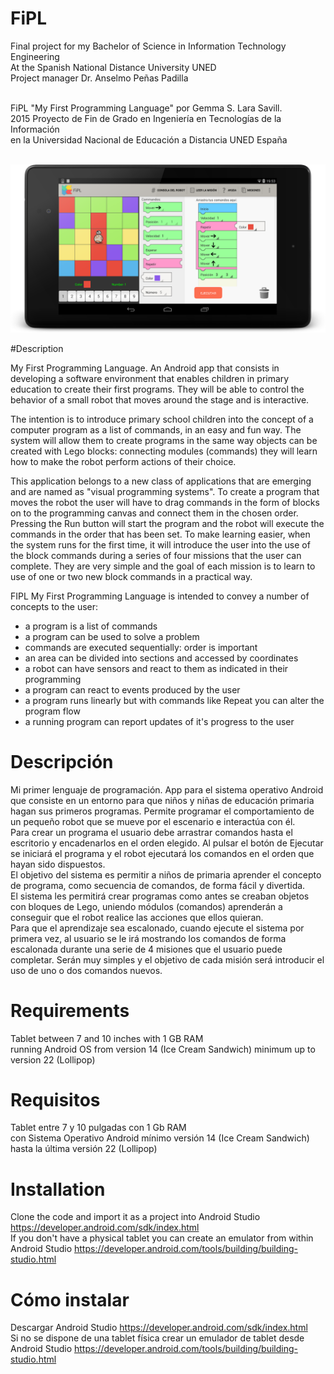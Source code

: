 # FiPL
Final project for my Bachelor of Science in Information Technology Engineering<br>
At the Spanish National Distance University UNED<br>
Project manager Dr. Anselmo Peñas Padilla<br><br>

FiPL "My First Programming Language" por Gemma S. Lara Savill.<br>
2015 Proyecto de Fin de Grado en Ingeniería en Tecnologías de la Información<br>
en la Universidad Nacional de Educación a Distancia UNED España<br><br>

![Alt text](https://github.com/GemmaLaraSavill/FiPL/blob/master/capturas-pantalla/nexus7.png "FiPL en tablet Nexus 7")

#Description

My First Programming Language. An Android app that consists in developing a software environment that enables children in primary education to create their first programs. They will be able to control the behavior of a small robot that moves around the stage and is interactive.

The intention is to introduce primary school children into the concept of a computer program as a list of commands, in an easy and fun way. The system will allow them to
create programs in the same way objects can be created with Lego blocks: connecting modules (commands) they will learn how to make the robot perform actions of their choice.

This application belongs to a new class of applications that are emerging and are named as "visual programming systems".
To create a program that moves the robot the user will have to drag commands in the form of blocks on to the programming canvas and connect them in the chosen order.
Pressing the Run button will start the program and the robot will execute the commands in the order that has been set.
To make learning easier, when the system runs for the first time, it will introduce the user into the use of the block commands during a series of four missions that the user can
complete. They are very simple and the goal of each mission is to learn to use of one or two new block commands in a practical way.

FIPL My First Programming Language is intended to convey a number of concepts to the user:
- a program is a list of commands
- a program can be used to solve a problem
- commands are executed sequentially: order is important
- an area can be divided into sections and accessed by coordinates
- a robot can have sensors and react to them as indicated in their programming
- a program can react to events produced by the user
- a program runs linearly but with commands like Repeat you can alter the program
flow
- a running program can report updates of it's progress to the user

# Descripción
Mi primer lenguaje de programación. App para el sistema operativo Android que consiste en un entorno para que niños y niñas de educación primaria hagan sus primeros programas. Permite programar el comportamiento de un pequeño robot que se mueve por el escenario e interactúa con él.<br>
Para crear un programa el usuario debe arrastrar comandos hasta el escritorio y encadenarlos en el orden elegido.
Al pulsar el botón de Ejecutar se iniciará el programa y el robot ejecutará los comandos en el orden que hayan sido dispuestos.<br>
El objetivo del sistema es permitir a niños de primaria aprender el concepto de programa, como secuencia de comandos, de forma fácil y divertida. <br>
El sistema les permitirá crear programas como antes se creaban objetos con bloques de Lego, uniendo módulos (comandos) aprenderán a conseguir que el robot realice las acciones que ellos quieran.<br>
Para que el aprendizaje sea escalonado, cuando ejecute el sistema por primera vez, al usuario se le irá mostrando los comandos de forma escalonada durante una serie de 4 misiones que el usuario puede completar. Serán muy simples y el objetivo de cada misión será introducir el uso de uno o dos comandos nuevos.<br>

# Requirements
Tablet between 7 and 10 inches with 1 GB RAM<br>
running Android OS from version 14 (Ice Cream Sandwich) minimum up to version 22 (Lollipop)<br>

# Requisitos
Tablet entre 7 y 10 pulgadas con 1 Gb RAM<br>
con Sistema Operativo Android mínimo versión 14 (Ice Cream Sandwich) hasta la última versión 22 (Lollipop)<br>

# Installation
Clone the code and import it as a project into Android Studio https://developer.android.com/sdk/index.html<br>
If you don't have a physical tablet you can create an emulator from within Android Studio
https://developer.android.com/tools/building/building-studio.html

# Cómo instalar
Descargar Android Studio https://developer.android.com/sdk/index.html<br>
Si no se dispone de una tablet física crear un emulador de tablet desde Android Studio
https://developer.android.com/tools/building/building-studio.html
